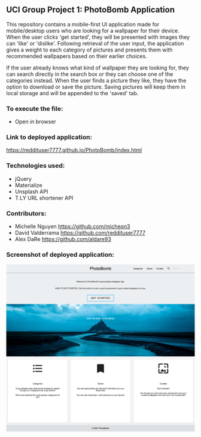 ## UCI Group Project 1: PhotoBomb Application 

This repository contains a mobile-first UI application made for mobile/desktop users who are looking for a
wallpaper for their device. When the user clicks 'get started', they will be presented with images they can 
'like' or 'dislike'. Following retrieval of the user input, the application gives a weight to each category of pictures and presents them with recommended wallpapers based on their earlier choices. 

If the user already knows what kind of wallpaper they are looking for, they can search directly in the search box or they can choose one of the categories instead. When the user finds a picture they like, they have the option to download or save the picture. Saving pictures will keep them in local storage and will be appended
to the 'saved' tab.

### To execute the file: 

- Open in browser

### Link to deployed application:

https://reddituser7777.github.io/PhotoBomb/index.html

### Technologies used:

  - jQuery
  - Materialize 
  - Unsplash API 
  - T.LY URL shortener API

### Contributors:

* Michelle Nguyen https://github.com/micheqn3
* David Valderrama https://github.com/reddituser7777
* Alex DaRe https://github.com/aldare93

### Screenshot of deployed application:

![Screenshot](/Assets/updated-screenshot.png)
